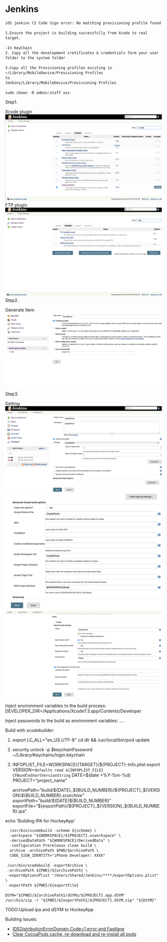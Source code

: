 # Jenkins

    iOS jenkins CI Code Sign error: No matching provisioning profile found

    1.Ensure the project is building successfully from Xcode to real target.

    -In KeyChain
    2. Copy all the development cretificates & credentials form your user folder to the system folder

    3.Copy all the Provisioning profiles existing in
    ~/Library/MobileDevice/Provisioning Profiles
    to
    Jenkins/Library/MobileDevice/Provisioning Profiles

    sudo chown -R admin:staff xxx
    
Step1. 

Xcode plugin
![Xcode plugin](assets/jenkins/Screen_Shot_2015-12-20_at_18.45.09.png)
FTP plugin
![Xcode plugin](assets/jenkins/Screen_Shot_2015-12-20_at_21.44.49.png)
Step2. 

Generate Item
![Generate Item](assets/jenkins/Screen_Shot_2015-12-20_at_18.42.25.png)

Step3.

Setting
![Setting](assets/jenkins/Screen_Shot_2015-12-20_at_18.46.22.png)
![Setting](assets/jenkins/Screen_Shot_2015-12-20_at_18.38.41.png)
![Setting](assets/jenkins/Screen_Shot_2015-12-20_at_18.47.23.png)


Inject environment variables to the build process:
  DEVELOPER_DIR=/Applications/Xcode7.3.app/Contents/Developer
  
Inject passwords to the build as environment variables:
  ....
    
Build with xcodebuilder:
1. export LC_ALL="en_US.UTF-8"
   cd dlr && /usr/local/bin/pod update
   
2. security unlock -p $keychainPassword ~/Library/Keychains/login.keychain

3. INFOPLIST_FILE=${WORKSPACE}/${TARGET}/${PROJECT}-Info.plist
   export VERSION=`defaults read ${INFOPLIST_FILE} CFBundleShortVersionString`
   DATE=$(date +%Y-%m-%d)
   PROJECT="project_name"

    archivePath="build/${DATE}_${BUILD_NUMBER}/${PROJECT}_${VERSION}_${BUILD_NUMBER}.xcarchive"
    exportPath="build/${DATE}_${BUILD_NUMBER}"
    exportFile="${exportPath}/${PROJECT}_${VERSION}_${BUILD_NUMBER}.ipa"

  echo 'Building IPA for HockeyApp'
 
      /usr/bin/xcodebuild -scheme ${scheme} \
      -workspace "${WORKSPACE}/${PROJECT}.xcworkspace" \
      -derivedDataPath "${WORKSPACE}/DerivedData" \
      -configuration Prerelease clean build \
      archive -archivePath $PWD/$archivePath \
      CODE_SIGN_IDENTITY="iPhone Developer: XXXX"
        
     /usr/bin/xcodebuild -exportArchive \
     -archivePath ${PWD}/${archivePath} \
     -exportOptionsPlist "/Users/Shared/Jenkins/****/exportOptions.plist" \
     -exportPath ${PWD}/${exportFile}

    DSYM="${PWD}/${archivePath}/dSYMs/${PROJECT}.app.dSYM"
    /usr/bin/zip -r "${PWD}/${exportPath}/${PROJECT}.dSYM.zip" "${DSYM}"

  TODO:Upload ipa and dSYM to HockeyApp

Building issues:
* [IDEDistributionErrorDomain Code=1 error and Fastlane](http://ajmccall.com/idedistributionerrordomain-code-1-error-and-fastlane/)
* [Clear CocoaPods cache, re-download and re-install all pods](https://gist.github.com/mbinna/4202236)
